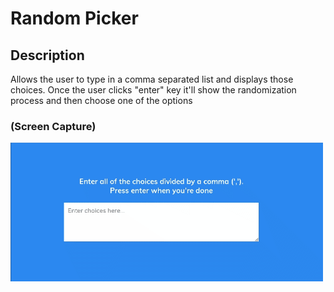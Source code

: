 # Random Picker

## Description
Allows the user to type in a comma separated list and displays those choices. Once the user clicks "enter" key it'll show the randomization process and then choose one of the options

### (Screen Capture)
![Screenshot_Random Picker](./assets/p13_screencap.gif)
